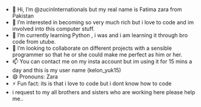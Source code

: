 - 👋 Hi, I’m @zucinInternationals but my real name is Fatima zara from Pakistan
- 👀 I’m interested in becoming so very much rich but i love to code and im involved into this computer stuff.
- 🌱 I’m currently learning Python , i was and i am learning it through bro code from utube.
- 💞️ I’m looking to collaborate on different projects with a sensible programmer so that he or she could make me perfect as him or her.
- 📫 You can contact me on my insta account but im using it for 15 mins a day and this is my user name (kelon_yuk15) 
- 😄 Pronouns: Zara
- ⚡ Fun fact: its is that i love to code but i dont know how to code
- i request to my all brothers and sisters who are working here please help me..

<!---
zucinInternationals/zucinInternationals is a ✨ special ✨ repository because its `README.md` (this file) appears on your GitHub profile.
You can click the Preview link to take a look at your changes.
--->
